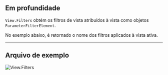 ## Em profundidade
`View.Filters` obtém os filtros de vista atribuídos à vista como objetos `ParameterFilterElement`.

No exemplo abaixo, é retornado o nome dos filtros aplicados à vista ativa.
___
## Arquivo de exemplo

![View.Filters](./Revit.Elements.Views.View.Filters_img.jpg)
